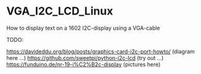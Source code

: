 # VGA_I2C_LCD_Linux
How to display text on a 1602 I2C-display using a VGA-cable

TODO:

https://davideddu.org/blog/posts/graphics-card-i2c-port-howto/ (diagram here ...)
https://github.com/sweetpi/python-i2c-lcd (try out ...)
https://funduino.de/nr-19-i%C2%B2c-display (pictures here)
